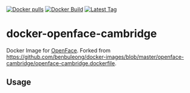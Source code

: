 [![Docker pulls](https://img.shields.io/docker/pulls/garyfeng/docker-openface.svg)](https://hub.docker.com/r/garyfeng/docker-openface/)
[![Docker Build](https://img.shields.io/docker/automated/garyfeng/docker-openface.svg)](https://hub.docker.com/r/garyfeng/docker-openface/)
[![Latest Tag](https://img.shields.io/github/tag/garyfeng/docker-openface.svg)](https://hub.docker.com/r/garyfeng/docker-openface/)

# docker-openface-cambridge

Docker Image for [OpenFace](https://github.com/TadasBaltrusaitis/OpenFace). Forked from https://github.com/benbuleong/docker-images/blob/master/openface-cambridge/openface-cambridge.dockerfile. 

## Usage

